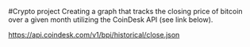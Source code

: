 #Crypto project
Creating a graph that tracks the closing price of bitcoin over a given month utilizing the CoinDesk API (see link below).

https://api.coindesk.com/v1/bpi/historical/close.json
